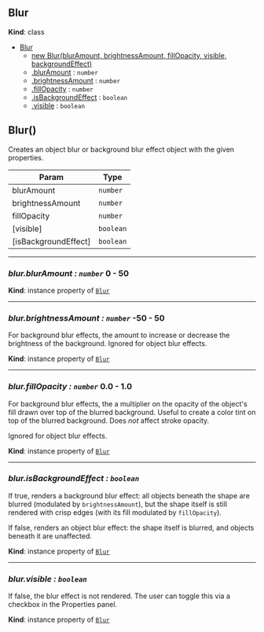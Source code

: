 <a name="Blur"></a>

## Blur
**Kind**: class

* [Blur](#Blur)
    * [new Blur(blurAmount, brightnessAmount, fillOpacity, visible, backgroundEffect)](#new_Blur_new)
    * [.blurAmount](#Blur-blurAmount) : `number`
    * [.brightnessAmount](#Blur-brightnessAmount) : `number`
    * [.fillOpacity](#Blur-fillOpacity) : `number`
    * [.isBackgroundEffect](#Blur-isBackgroundEffect) : `boolean`
    * [.visible](#Blur-visible) : `boolean`


## Blur()
Creates an object blur or background blur effect object with the given properties.

| Param | Type |
| --- | --- |
| blurAmount | `number` |
| brightnessAmount | `number` |
| fillOpacity | `number` |
| [visible] | `boolean` |
| [isBackgroundEffect] | `boolean` |


* * *

<a name="Blur-blurAmount"></a>

### *blur.blurAmount : `number`* 0 - 50

**Kind**: instance property of [`Blur`](#Blur) 


* * *

<a name="Blur-brightnessAmount"></a>

### *blur.brightnessAmount : `number`* -50 - 50
For background blur effects, the amount to increase or decrease the brightness of the background. Ignored for object blur effects.

**Kind**: instance property of [`Blur`](#Blur) 


* * *

<a name="Blur-fillOpacity"></a>

### *blur.fillOpacity : `number`* 0.0 - 1.0
For background blur effects, the a multiplier on the opacity of the object's fill drawn over top of the blurred background. Useful to create a color tint on top of the blurred background. Does _not_ affect stroke opacity.

Ignored for object blur effects.

**Kind**: instance property of [`Blur`](#Blur) 


* * *

<a name="Blur-isBackgroundEffect"></a>

### *blur.isBackgroundEffect : `boolean`*
If true, renders a background blur effect: all objects beneath the shape are blurred (modulated by `brightnessAmount`), but the shape itself is still rendered with crisp edges (with its fill modulated by `fillOpacity`).

If false, renders an object blur effect: the shape itself is blurred, and objects beneath it are unaffected.

**Kind**: instance property of [`Blur`](#Blur) 

* * *

<a name="Blur-visible"></a>

### *blur.visible : `boolean`*
If false, the blur effect is not rendered. The user can toggle this via a checkbox in the Properties panel.

**Kind**: instance property of [`Blur`](#Blur) 
